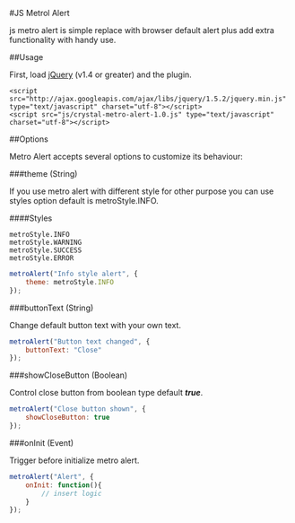 #JS Metrol Alert

js metro alert is simple replace with browser default alert plus add extra functionality with handy use.

##Usage

First, load [jQuery](http://jquery.com/) (v1.4 or greater) and the plugin.

    <script src="http://ajax.googleapis.com/ajax/libs/jquery/1.5.2/jquery.min.js" type="text/javascript" charset="utf-8"></script>
    <script src="js/crystal-metro-alert-1.0.js" type="text/javascript" charset="utf-8"></script>

##Options

Metro Alert accepts several options to customize its behaviour:

###theme (String)

If you use metro alert with different style for other purpose you can use styles option default is metroStyle.INFO.

####Styles

    metroStyle.INFO
    metroStyle.WARNING
    metroStyle.SUCCESS
    metroStyle.ERROR

```javascript
metroAlert("Info style alert", {
    theme: metroStyle.INFO
});
```

###buttonText (String)

Change default button text with your own text.

```javascript
metroAlert("Button text changed", {
    buttonText: "Close"
});
```

###showCloseButton (Boolean)

Control close button from boolean type default **_true_**.

```javascript
metroAlert("Close button shown", {
    showCloseButton: true
});
```

###onInit (Event)

Trigger before initialize metro alert.

```javascript
metroAlert("Alert", {
    onInit: function(){
        // insert logic
    }
});
```
